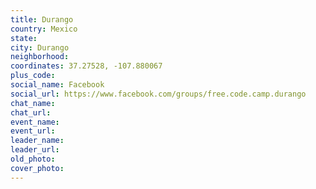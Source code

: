 ```yaml
---
title: Durango
country: Mexico
state: 
city: Durango
neighborhood: 
coordinates: 37.27528, -107.880067
plus_code:
social_name: Facebook
social_url: https://www.facebook.com/groups/free.code.camp.durango
chat_name:
chat_url:
event_name:
event_url:
leader_name:
leader_url:
old_photo: 
cover_photo:
---
```

